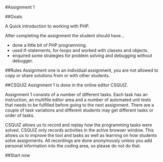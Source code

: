 #Assignment 1

##Goals

A Quick introduction to working with PHP.

After completing the assignment the student should have...

 * done a little bit of PHP programming.
 * used if-statements, for-loops and worked with classes and objects.
 * enquired some strategies for problem solving and debugging without debugger.

##Rules
Assignment one is an individual assignment, you are not allowed to copy or share solutions from or with other students.
 
##CSQUIZ
Assignment 1 is done in the online editor CSQUIZ.

Assignment 1 consists of a number of different tasks. Each task has an instruction, an multifile editor area and a number of automated unit tests that needs to be fulfilled before going to the next assignment. There are a couple of task variations and different students may get different tasks or order of tasks.

CSQUIZ allows us to record and replay how the programming tasks were solved. CSQUIZ only records activities in the active browser window. This allows us to improve the tool and tasks as well as learning on how students solve assignments. All recordings are done anonymously unless you add personal information into the coding area, so please do not do that.

##Start now

